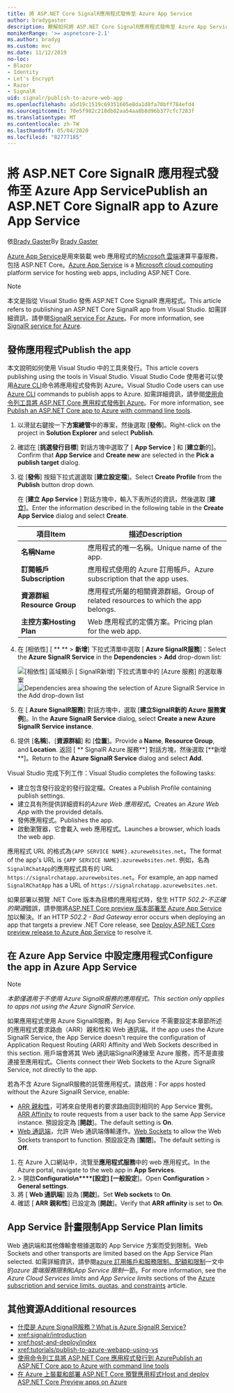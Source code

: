 ```yaml
---
title: 將 ASP.NET Core SignalR應用程式發佈至 Azure App Service
author: bradygaster
description: 瞭解如何將 ASP.NET Core SignalR應用程式發佈至 Azure App Service。
monikerRange: '>= aspnetcore-2.1'
ms.author: bradyg
ms.custom: mvc
ms.date: 11/12/2019
no-loc:
- Blazor
- Identity
- Let's Encrypt
- Razor
- SignalR
uid: signalr/publish-to-azure-web-app
ms.openlocfilehash: a5d19c1519c69351605e8da1d8fa70bff784efd4
ms.sourcegitcommit: 70e5f982c218db82aa54aa8b8d96b377cfc7283f
ms.translationtype: MT
ms.contentlocale: zh-TW
ms.lasthandoff: 05/04/2020
ms.locfileid: "82777185"
---
```

# <a name="publish-an-aspnet-core-signalr-app-to-azure-app-service"></a><span data-ttu-id="81b74-103">將 ASP.NET Core SignalR 應用程式發佈至 Azure App Service</span><span class="sxs-lookup"><span data-stu-id="81b74-103">Publish an ASP.NET Core SignalR app to Azure App Service</span></span>

<span data-ttu-id="81b74-104">依[Brady Gaster](https://twitter.com/bradygaster)</span><span class="sxs-lookup"><span data-stu-id="81b74-104">By [Brady Gaster](https://twitter.com/bradygaster)</span></span>

<span data-ttu-id="81b74-105">[Azure App Service](/azure/app-service/app-service-web-overview)是用來裝載 web 應用程式的[Microsoft 雲端](https://azure.microsoft.com/)運算平臺服務，包括 ASP.NET Core。</span><span class="sxs-lookup"><span data-stu-id="81b74-105">[Azure App Service](/azure/app-service/app-service-web-overview) is a [Microsoft cloud computing](https://azure.microsoft.com/) platform service for hosting web apps, including ASP.NET Core.</span></span>

> [!NOTE]
> <span data-ttu-id="81b74-106">本文是指從 Visual Studio 發佈 ASP.NET Core SignalR 應用程式。</span><span class="sxs-lookup"><span data-stu-id="81b74-106">This article refers to publishing an ASP.NET Core SignalR app from Visual Studio.</span></span> <span data-ttu-id="81b74-107">如需詳細資訊，請參閱[SignalR service For Azure](https://azure.microsoft.com/services/signalr-service)。</span><span class="sxs-lookup"><span data-stu-id="81b74-107">For more information, see [SignalR service for Azure](https://azure.microsoft.com/services/signalr-service).</span></span>

## <a name="publish-the-app"></a><span data-ttu-id="81b74-108">發佈應用程式</span><span class="sxs-lookup"><span data-stu-id="81b74-108">Publish the app</span></span>

<span data-ttu-id="81b74-109">本文說明如何使用 Visual Studio 中的工具來發行。</span><span class="sxs-lookup"><span data-stu-id="81b74-109">This article covers publishing using the tools in Visual Studio.</span></span> <span data-ttu-id="81b74-110">Visual Studio Code 使用者可以使用[Azure CLI](/cli/azure)命令將應用程式發佈到 Azure。</span><span class="sxs-lookup"><span data-stu-id="81b74-110">Visual Studio Code users can use [Azure CLI](/cli/azure) commands to publish apps to Azure.</span></span> <span data-ttu-id="81b74-111">如需詳細資訊，請參閱[使用命令列工具將 ASP.NET Core 應用程式發佈到 Azure](/azure/app-service/app-service-web-get-started-dotnet)。</span><span class="sxs-lookup"><span data-stu-id="81b74-111">For more information, see [Publish an ASP.NET Core app to Azure with command line tools](/azure/app-service/app-service-web-get-started-dotnet).</span></span>

1. <span data-ttu-id="81b74-112">以滑鼠右鍵按一下**方案總管**中的專案，然後選取 [**發佈**]。</span><span class="sxs-lookup"><span data-stu-id="81b74-112">Right-click on the project in **Solution Explorer** and select **Publish**.</span></span>

1. <span data-ttu-id="81b74-113">確認在 [**挑選發行目標**] 對話方塊中選取了 [ **App Service** ] 和 [**建立新**的]。</span><span class="sxs-lookup"><span data-stu-id="81b74-113">Confirm that **App Service** and **Create new** are selected in the **Pick a publish target** dialog.</span></span>

1. <span data-ttu-id="81b74-114">從 [**發佈**] 按鈕下拉式選選取 [**建立設定檔**]。</span><span class="sxs-lookup"><span data-stu-id="81b74-114">Select **Create Profile** from the **Publish** button drop down.</span></span>

   <span data-ttu-id="81b74-115">在 [**建立 App Service** ] 對話方塊中，輸入下表所述的資訊，然後選取 [**建立**]。</span><span class="sxs-lookup"><span data-stu-id="81b74-115">Enter the information described in the following table in the **Create App Service** dialog and select **Create**.</span></span>

   | <span data-ttu-id="81b74-116">項目</span><span class="sxs-lookup"><span data-stu-id="81b74-116">Item</span></span>               | <span data-ttu-id="81b74-117">描述</span><span class="sxs-lookup"><span data-stu-id="81b74-117">Description</span></span> |
   | ------------------ | ----------- |
   | <span data-ttu-id="81b74-118">**名稱**</span><span class="sxs-lookup"><span data-stu-id="81b74-118">**Name**</span></span>           | <span data-ttu-id="81b74-119">應用程式的唯一名稱。</span><span class="sxs-lookup"><span data-stu-id="81b74-119">Unique name of the app.</span></span> |
   | <span data-ttu-id="81b74-120">**訂閱帳戶**</span><span class="sxs-lookup"><span data-stu-id="81b74-120">**Subscription**</span></span>   | <span data-ttu-id="81b74-121">應用程式使用的 Azure 訂用帳戶。</span><span class="sxs-lookup"><span data-stu-id="81b74-121">Azure subscription that the app uses.</span></span> |
   | <span data-ttu-id="81b74-122">**資源群組**</span><span class="sxs-lookup"><span data-stu-id="81b74-122">**Resource Group**</span></span> | <span data-ttu-id="81b74-123">應用程式所屬的相關資源群組。</span><span class="sxs-lookup"><span data-stu-id="81b74-123">Group of related resources to which the app belongs.</span></span> |
   | <span data-ttu-id="81b74-124">**主控方案**</span><span class="sxs-lookup"><span data-stu-id="81b74-124">**Hosting Plan**</span></span>   | <span data-ttu-id="81b74-125">Web 應用程式的定價方案。</span><span class="sxs-lookup"><span data-stu-id="81b74-125">Pricing plan for the web app.</span></span> |

1. <span data-ttu-id="81b74-126">在 [相依性] [ \*\* \*\*  > **新增**] 下拉式清單中選取 [ **Azure SignalR服務**]：</span><span class="sxs-lookup"><span data-stu-id="81b74-126">Select the **Azure SignalR Service** in the **Dependencies** > **Add** drop-down list:</span></span>

   <span data-ttu-id="81b74-127">![[相依性] 區域顯示 [ SignalR新增] 下拉式清單中的 [Azure 服務] 的選取專案](publish-to-azure-web-app/_static/signalr-service-dependency.png)</span><span class="sxs-lookup"><span data-stu-id="81b74-127">![Dependencies area showing the selection of Azure SignalR Service in the Add drop-down list](publish-to-azure-web-app/_static/signalr-service-dependency.png)</span></span>

1. <span data-ttu-id="81b74-128">在 [ **Azure SignalR服務**] 對話方塊中，選取 [**建立SignalR新的 Azure 服務實例**]。</span><span class="sxs-lookup"><span data-stu-id="81b74-128">In the **Azure SignalR Service** dialog, select **Create a new Azure SignalR Service instance**.</span></span>

1. <span data-ttu-id="81b74-129">提供 [**名稱**]、[**資源群組**] 和 [**位置**]。</span><span class="sxs-lookup"><span data-stu-id="81b74-129">Provide a **Name**, **Resource Group**, and **Location**.</span></span> <span data-ttu-id="81b74-130">返回 [ \*\* SignalR Azure 服務**] 對話方塊，然後選取 [**新增\*\*]。</span><span class="sxs-lookup"><span data-stu-id="81b74-130">Return to the **Azure SignalR Service** dialog and select **Add**.</span></span>

<span data-ttu-id="81b74-131">Visual Studio 完成下列工作：</span><span class="sxs-lookup"><span data-stu-id="81b74-131">Visual Studio completes the following tasks:</span></span>

* <span data-ttu-id="81b74-132">建立包含發行設定的發行設定檔。</span><span class="sxs-lookup"><span data-stu-id="81b74-132">Creates a Publish Profile containing publish settings.</span></span>
* <span data-ttu-id="81b74-133">建立具有所提供詳細資料的*Azure Web 應用程式*。</span><span class="sxs-lookup"><span data-stu-id="81b74-133">Creates an *Azure Web App* with the provided details.</span></span>
* <span data-ttu-id="81b74-134">發佈應用程式。</span><span class="sxs-lookup"><span data-stu-id="81b74-134">Publishes the app.</span></span>
* <span data-ttu-id="81b74-135">啟動瀏覽器，它會載入 web 應用程式。</span><span class="sxs-lookup"><span data-stu-id="81b74-135">Launches a browser, which loads the web app.</span></span>

<span data-ttu-id="81b74-136">應用程式 URL 的格式為`{APP SERVICE NAME}.azurewebsites.net`。</span><span class="sxs-lookup"><span data-stu-id="81b74-136">The format of the app's URL is `{APP SERVICE NAME}.azurewebsites.net`.</span></span> <span data-ttu-id="81b74-137">例如，名為`SignalRChatApp`的應用程式具有的 URL `https://signalrchatapp.azurewebsites.net`。</span><span class="sxs-lookup"><span data-stu-id="81b74-137">For example, an app named `SignalRChatApp` has a URL of `https://signalrchatapp.azurewebsites.net`.</span></span>

<span data-ttu-id="81b74-138">如果部署以預覽 .NET Core 版本為目標的應用程式時，發生 HTTP *502.2-不正確的閘道*錯誤，請參閱將[ASP.NET Core preview 版本部署至 Azure App Service](xref:host-and-deploy/azure-apps/index#deploy-aspnet-core-preview-release-to-azure-app-service)加以解決。</span><span class="sxs-lookup"><span data-stu-id="81b74-138">If an HTTP *502.2 - Bad Gateway* error occurs when deploying an app that targets a preview .NET Core release, see [Deploy ASP.NET Core preview release to Azure App Service](xref:host-and-deploy/azure-apps/index#deploy-aspnet-core-preview-release-to-azure-app-service) to resolve it.</span></span>

## <a name="configure-the-app-in-azure-app-service"></a><span data-ttu-id="81b74-139">在 Azure App Service 中設定應用程式</span><span class="sxs-lookup"><span data-stu-id="81b74-139">Configure the app in Azure App Service</span></span>

> [!NOTE]
> <span data-ttu-id="81b74-140">*本節僅適用于不使用 Azure SignalR服務的應用程式。*</span><span class="sxs-lookup"><span data-stu-id="81b74-140">*This section only applies to apps not using the Azure SignalR Service.*</span></span>
>
> <span data-ttu-id="81b74-141">如果應用程式使用 Azure SignalR服務，則 App Service 不需要設定本章節所述的應用程式要求路由（ARR）親和性和 Web 通訊端。</span><span class="sxs-lookup"><span data-stu-id="81b74-141">If the app uses the Azure SignalR Service, the App Service doesn't require the configuration of Application Request Routing (ARR) Affinity and Web Sockets described in this section.</span></span> <span data-ttu-id="81b74-142">用戶端會將其 Web 通訊端SignalR連線至 Azure 服務，而不是直接連接至應用程式。</span><span class="sxs-lookup"><span data-stu-id="81b74-142">Clients connect their Web Sockets to the Azure SignalR Service, not directly to the app.</span></span>

<span data-ttu-id="81b74-143">若為不含 Azure SignalR服務的託管應用程式，請啟用：</span><span class="sxs-lookup"><span data-stu-id="81b74-143">For apps hosted without the Azure SignalR Service, enable:</span></span>

* <span data-ttu-id="81b74-144">[ARR 親和性](https://azure.github.io/AppService/2016/05/16/Disable-Session-affinity-cookie-(ARR-cookie)-for-Azure-web-apps.html)，可將來自使用者的要求路由回到相同的 App Service 實例。</span><span class="sxs-lookup"><span data-stu-id="81b74-144">[ARR Affinity](https://azure.github.io/AppService/2016/05/16/Disable-Session-affinity-cookie-(ARR-cookie)-for-Azure-web-apps.html) to route requests from a user back to the same App Service instance.</span></span> <span data-ttu-id="81b74-145">預設設定為 [**開啟**]。</span><span class="sxs-lookup"><span data-stu-id="81b74-145">The default setting is **On**.</span></span>
* <span data-ttu-id="81b74-146">[Web 通訊端](xref:fundamentals/websockets)，允許 Web 通訊端傳輸運作。</span><span class="sxs-lookup"><span data-stu-id="81b74-146">[Web Sockets](xref:fundamentals/websockets) to allow the Web Sockets transport to function.</span></span> <span data-ttu-id="81b74-147">預設設定為 [**關閉**]。</span><span class="sxs-lookup"><span data-stu-id="81b74-147">The default setting is **Off**.</span></span>

1. <span data-ttu-id="81b74-148">在 Azure 入口網站中，流覽至**應用程式服務**中的 web 應用程式。</span><span class="sxs-lookup"><span data-stu-id="81b74-148">In the Azure portal, navigate to the web app in **App Services**.</span></span>
1. <span data-ttu-id="81b74-149"> > 開啟**Configuratio\n\*\*\**[設定] [一般設定**]。</span><span class="sxs-lookup"><span data-stu-id="81b74-149">Open **Configuration** > **General settings**.</span></span>
1. <span data-ttu-id="81b74-150">將 [ **Web 通訊端**] 設為 [**開啟**]。</span><span class="sxs-lookup"><span data-stu-id="81b74-150">Set **Web sockets** to **On**.</span></span>
1. <span data-ttu-id="81b74-151">確認 [ **ARR 親和性**] 已設定為 [**開啟**]。</span><span class="sxs-lookup"><span data-stu-id="81b74-151">Verify that **ARR affinity** is set to **On**.</span></span>

## <a name="app-service-plan-limits"></a><span data-ttu-id="81b74-152">App Service 計畫限制</span><span class="sxs-lookup"><span data-stu-id="81b74-152">App Service Plan limits</span></span>

<span data-ttu-id="81b74-153">Web 通訊端和其他傳輸會根據選取的 App Service 方案而受到限制。</span><span class="sxs-lookup"><span data-stu-id="81b74-153">Web Sockets and other transports are limited based on the App Service Plan selected.</span></span> <span data-ttu-id="81b74-154">如需詳細資訊，請參閱[azure 訂用帳戶和服務限制、配額和限制](/azure/azure-subscription-service-limits#app-service-limits)一文中的*azure 雲端服務限制*和*App Service 限制*一節。</span><span class="sxs-lookup"><span data-stu-id="81b74-154">For more information, see the *Azure Cloud Services limits* and *App Service limits* sections of the [Azure subscription and service limits, quotas, and constraints](/azure/azure-subscription-service-limits#app-service-limits) article.</span></span>

## <a name="additional-resources"></a><span data-ttu-id="81b74-155">其他資源</span><span class="sxs-lookup"><span data-stu-id="81b74-155">Additional resources</span></span>

* <span data-ttu-id="81b74-156">[什麼是 Azure SignalR服務？](/azure/azure-signalr/signalr-overview)</span><span class="sxs-lookup"><span data-stu-id="81b74-156">[What is Azure SignalR Service?](/azure/azure-signalr/signalr-overview)</span></span>
* <xref:signalr/introduction>
* <xref:host-and-deploy/index>
* <xref:tutorials/publish-to-azure-webapp-using-vs>
* [<span data-ttu-id="81b74-157">使用命令列工具將 ASP.NET Core 應用程式發行到 Azure</span><span class="sxs-lookup"><span data-stu-id="81b74-157">Publish an ASP.NET Core app to Azure with command line tools</span></span>](/azure/app-service/app-service-web-get-started-dotnet)
* [<span data-ttu-id="81b74-158">在 Azure 上裝載和部署 ASP.NET Core 預覽應用程式</span><span class="sxs-lookup"><span data-stu-id="81b74-158">Host and deploy ASP.NET Core Preview apps on Azure</span></span>](xref:host-and-deploy/azure-apps/index#deploy-aspnet-core-preview-release-to-azure-app-service)
